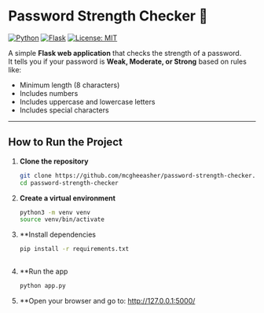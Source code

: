 # Password Strength Checker 🔐

[![Python](https://img.shields.io/badge/Python-3.13-blue)](https://www.python.org/)
[![Flask](https://img.shields.io/badge/Flask-3.1.2-orange)](https://flask.palletsprojects.com/)
[![License: MIT](https://img.shields.io/badge/License-MIT-green)](https://opensource.org/licenses/MIT)

A simple **Flask web application** that checks the strength of a password.  
It tells you if your password is **Weak, Moderate, or Strong** based on rules like:
- Minimum length (8 characters)
- Includes numbers
- Includes uppercase and lowercase letters
- Includes special characters

---

## How to Run the Project

1. **Clone the repository**  
   ```bash
   git clone https://github.com/mcgheeasher/password-strength-checker.git
   cd password-strength-checker


2. **Create a virtual environment**  
   ```bash
   python3 -m venv venv
   source venv/bin/activate

3. **Install dependencies
   ```bash
   pip install -r requirements.txt
	
4. **Run the app
   ```bash
   python app.py

5. **Open your browser and go to:
   http://127.0.0.1:5000/

